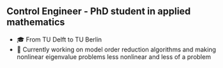 ## Control Engineer - PhD student in applied mathematics

- 🎓 From TU Delft to TU Berlin
- 🔭 Currently working on model order reduction algorithms and making nonlinear eigenvalue problems less nonlinear and less of a problem

<!--
**aaborghi/aaborghi** is a ✨ _special_ ✨ repository because its `README.md` (this file) appears on your GitHub profile.

Here are some ideas to get you started:

- 🔭 I’m currently working on ...
- 🌱 I’m currently learning ...
- 👯 I’m looking to collaborate on ...
- 🤔 I’m looking for help with ...
- 💬 Ask me about ...
- 📫 How to reach me: ...
- 😄 Pronouns: ...
- ⚡ Fun fact: ...
-->

